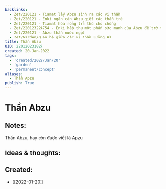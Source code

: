 ```yaml
---
backlinks:
  - Zet/220121 - Tiamat lấy Abzu sinh ra các vị thần
  - Zet/220121 - Enki ngăn cản Abzu giết các thần trẻ
  - Zet/220121 - Tiamat hóa rồng trả thù cho chồng
  - Zet/220123224754 - Enki hấp thụ một phần sức mạnh của Abzu để trở thành thần của nước
  - Zet/220121 - Abzu thần nước ngọt
  - Zet/Garden/Quan hệ giữa các vị thần Lưỡng Hà
title: Thần Abzu
UID: 220120231827
created: 20-Jan-2022
tags:
  - 'created/2022/Jan/20'
  - 'garden'
  - 'permanent/concept'
aliases:
  - Thần Apzu
publish: True
---
```

# Thần Abzu

## Notes:
Thần Abzu, hay còn được viết là Apzu

## Ideas & thoughts:



## Created:
- [[2022-01-20]]
